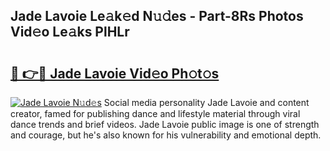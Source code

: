 ## Jade Lavoie Le𝚊k𝚎d N𝚞𝚍es - Part-8Rs Photos Vid𝚎o Le𝚊ks PlHLr

# <h2><a href="http://fbepmxg.evod.top/?m=Jade+Lavoie">🔗 👉🔴 Jade Lavoie Vid𝚎o Ph𝚘t𝚘s</a></h2>

[![Jade Lavoie N𝚞d𝚎s](https://i.imgur.com/8V9OHl7.gif)](http://fbepmxg.evod.top/?m=Jade+Lavoie)
Social media personality Jade Lavoie and content creator, famed for publishing dance and lifestyle material through viral dance trends and brief videos. Jade Lavoie public image is one of strength and courage, but he's also known for his vulnerability and emotional depth. 
